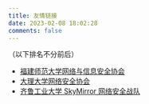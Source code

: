 ```yaml
---
title: 友情链接
date: 2023-02-08 18:02:28
comments: false
---
```


（以下排名不分前后）

- [福建师范大学网络与信息安全协会](https://fjnusec.cn/)
- [大理大学网络安全协会](https://dlusec.cn/)
- [齐鲁工业大学 SkyMirror 网络安全战队](http://skymirror.net/)
